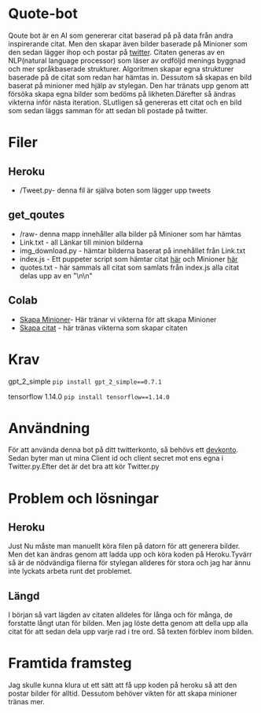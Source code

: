 # Quote-bot
Qoute bot är en AI som genererar citat baserad på på data från andra inspirerande citat. Men den skapar även bilder baserade på Minioner som den sedan lägger ihop och postar på [twitter](https://twitter.com/Jesusdaddy6). Citaten generas av en NLP(natural language processor) som läser av ordföljd menings byggnad och mer språkbaserade strukturer. Algoritmen skapar egna strukturer baserade på de citat som redan har hämtas in. Dessutom så skapas en bild baserat på minioner med hjälp av stylegan. Den har tränats upp genom att försöka skapa egna bilder som bedöms på likheten.Därefter så ändras vikterna inför nästa iteration. SLutligen så genereras ett citat och en bild som sedan läggs samman för att sedan bli postade på twitter. 
# Filer
## Heroku
* /Tweet.py- denna fil är själva boten som lägger upp tweets
## get_qoutes
* /raw- denna mapp innehåller alla bilder på Minioner som har hämtas
* Link.txt - all Länkar till minion bilderna
* img_download.py - hämtar bilderna baserat på innehållet från Link.txt
* index.js - Ett puppeter script som hämtar citat [här](https://www.goodreads.com) och Minioner [här](http://pngimg.com/imgs/heroes/minions/)
* quotes.txt - här sammals all citat som samlats från index.js alla citat delas upp av en "\n\n"
## Colab
* [Skapa Minioner](https://colab.research.google.com/drive/1V1pZKiRDDPM_ITLF7Xuhh-qQa_fSpwBt#scrollTo=094lgkW5rWOd)- Här tränar vi vikterna för att skapa Minioner
* [Skapa citat](https://colab.research.google.com/drive/1JbndjII3nfG2BGXTWXOailEvpzqeEkl9#scrollTo=2RJfgRriWIbT) - här tränas vikterna som skapar citaten

# Krav
gpt_2_simple ```pip install gpt_2_simple==0.7.1 ```

tensorflow 1.14.0 ```pip install tensorflow==1.14.0```

# Användning 
För att använda denna bot på ditt twitterkonto, så behövs ett [devkonto](https://developer.twitter.com/en/apply-for-access). Sedan byter man ut mina Client id och client secret mot ens egna i Twitter.py.Efter det är det bra att kör Twitter.py

# Problem och lösningar
## Heroku
Just Nu måste man manuellt köra filen på datorn för att generera bilder. Men det kan ändras genom att ladda upp och köra koden på Heroku.Tyvärr så är de nödvändiga filerna för stylegan allderes för stora och jag har ännu inte lyckats arbeta runt det problemet.
## Längd 
I början så vart lägden av citaten alldeles för långa och för många, de forstatte långt utan för bilden. Men jag löste detta genom att della upp alla citat för att sedan dela upp varje rad i tre ord. Så texten förblev inom bilden.

# Framtida framsteg
Jag skulle kunna klura ut ett sätt att få upp koden på heroku så att den postar bilder för alltid. Dessutom behöver vikten för att skapa minioner tränas mer.
